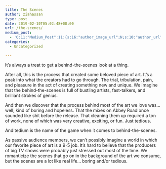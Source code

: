 ```yaml
---
title: The Scenes
author: ziahassan
type: post
date: 2019-02-10T05:02:48+00:00
url: /the-scenes/
medium_post:
  - 'O:11:"Medium_Post":11:{s:16:"author_image_url";N;s:10:"author_url";N;s:11:"byline_name";N;s:12:"byline_email";N;s:10:"cross_link";N;s:2:"id";N;s:21:"follower_notification";N;s:7:"license";N;s:14:"publication_id";N;s:6:"status";N;s:3:"url";N;}'
categories:
  - Uncategorized

---
```

It&#8217;s always a treat to get a behind-the-scenes look at a thing.

After all, this is the process that created some beloved piece of art. It&#8217;s a peak into what the creators had to go through. The trial, tribulation, pain, and pleasure in the act of creating something new and unique. We imagine that the behind-the-scenes is full of bustling artists, fast-talkers, and brilliant strokes of genius.

And then we discover that the process behind most of the art we love was&#8230; well, kind of boring and hopeless. That the mixes on Abbey Road once sounded like shit before the release. That cleaning them up required a ton of work, none of which was very creative, exciting, or fun. Just tedious.

And tedium is the name of the game when it comes to behind-the-scenes. 

As passive audience members, we can&#8217;t possibly imagine a world in which our favorite piece of art is a 9-5 job. It&#8217;s hard to believe that the producers of big TV shows were probably just stressed out most of the time. We romanticize the scenes that go on in the background of the art we consume, but the scenes are a lot like real life&#8230; boring and/or tedious.